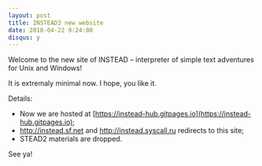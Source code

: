 ```yaml
---
layout: post
title: INSTEAD3 new website
date: 2018-04-22 9:24:00
disqus: y
---
```


Welcome to the new site of INSTEAD – interpreter of simple text adventures for Unix and Windows!

It is extremaly minimal now. I hope, you like it.

Details:

- Now we are hosted at [https://instead-hub.gitpages.io](https://instead-hub.gitpages.io);
- http://instead.sf.net and http://instead.syscall.ru redirects to this site;
- STEAD2 materials are dropped.

See ya!
